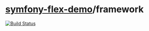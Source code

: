 # [symfony-flex-demo](https://symfony-flex-demo.github.io)/framework

[![Build Status](https://travis-ci.org/symfony-flex-demo/framework.svg?branch=master)](https://travis-ci.org/symfony-flex-demo/framework)
